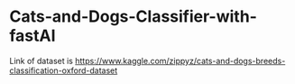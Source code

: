 # Cats-and-Dogs-Classifier-with-fastAI
Link of dataset is
https://www.kaggle.com/zippyz/cats-and-dogs-breeds-classification-oxford-dataset
